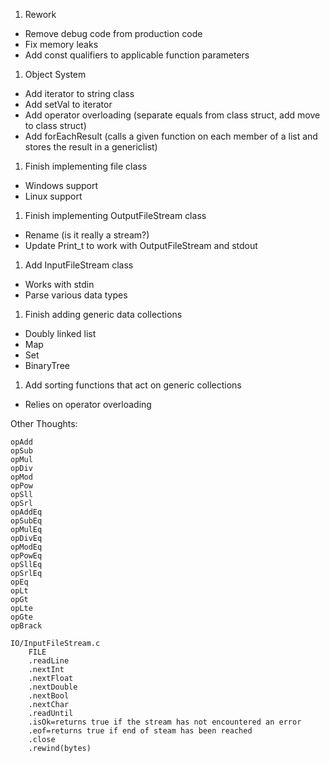 1. Rework
  - Remove debug code from production code
  - Fix memory leaks
  - Add const qualifiers to applicable function parameters
1. Object System
  - Add iterator to string class
  - Add setVal to iterator
  - Add operator overloading (separate equals from class struct, add move to class struct)
  - Add forEachResult (calls a given function on each member of a list and stores the result in a genericlist)
1. Finish implementing file class
  - Windows support
  - Linux support
1. Finish implementing OutputFileStream class
  - Rename (is it really a stream?)
  - Update Print_t to work with OutputFileStream and stdout
1. Add InputFileStream class
  - Works with stdin
  - Parse various data types
1. Finish adding generic data collections
  - Doubly linked list
  - Map
  - Set
  - BinaryTree
1. Add sorting functions that act on generic collections
  - Relies on operator overloading


Other Thoughts:
```
opAdd
opSub
opMul
opDiv
opMod
opPow
opSll
opSrl
opAddEq
opSubEq
opMulEq
opDivEq
opModEq
opPowEq
opSllEq
opSrlEq
opEq
opLt
opGt
opLte
opGte
opBrack
```

```
IO/InputFileStream.c
	FILE
	.readLine
	.nextInt
	.nextFloat
	.nextDouble
	.nextBool
	.nextChar
	.readUntil
	.isOk=returns true if the stream has not encountered an error
	.eof=returns true if end of steam has been reached
	.close
	.rewind(bytes)
```
